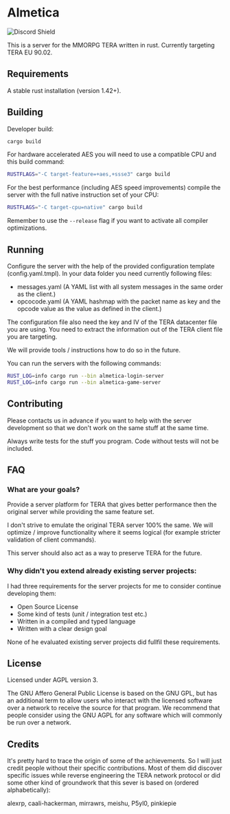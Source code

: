 # Almetica

![Discord Shield](https://discordapp.com/api/guilds/694792322952462387/widget.png?style=shield)

This is a server for the MMORPG TERA written in rust. Currently targeting 
TERA EU 90.02.

## Requirements

A stable rust installation (version 1.42+).

## Building

Developer build:

```bash
cargo build
```

For hardware accelerated AES you will need to use a compatible CPU and this build command:

```bash
RUSTFLAGS="-C target-feature=+aes,+ssse3" cargo build
```

For the best performance (including AES speed improvements) compile the server with the full native instruction set
of your CPU:

```bash
RUSTFLAGS="-C target-cpu=native" cargo build
```

Remember to use the ```--release``` flag if you want to activate all compiler optimizations.

## Running

Configure the server with the help of the provided configuration template
(config.yaml.tmpl). In your data folder you need currently following files:
 * messages.yaml 
   (A YAML list with all system messages in the same order as the client.)
 * opcocode.yaml
   (A YAML hashmap with the packet name as key and the opcode value as the value
   as defined in the client.)

The configuration file also need the key and IV of the TERA datacenter file you
are using. You need to extract the information out of the TERA client file you
are targeting.

We will provide tools / instructions how to do so in the future.

You can run the servers with the following commands:

```bash
RUST_LOG=info cargo run --bin almetica-login-server
RUST_LOG=info cargo run --bin almetica-game-server
```

## Contributing

Please contacts us in advance if you want to help with the server development so
that we don't work on the same stuff at the same time.

Always write tests for the stuff you program. Code without tests will not be
included.

## FAQ

### What are your goals?

Provide a server platform for TERA that gives better performance then the original
server while providing the same feature set.

I don't strive to emulate the original TERA server 100% the same. We will
optimize / improve functionality where it seems logical (for example stricter
validation of client commands).

This server should also act as a way to preserve TERA for the future.

### Why didn't you extend already existing server projects:

I had three requirements for the server projects for me to consider continue
developing them:

 * Open Source License
 * Some kind of tests (unit / integration test etc.)
 * Written in a compiled and typed language
 * Written with a clear design goal

None of he evaluated existing server projects did fullfil these requirements.

## License

Licensed under AGPL version 3.

The GNU Affero General Public License is based on the GNU GPL, but has an
additional term to allow users who interact with the licensed software over a
network to receive the source for that program. We recommend that people
consider using the GNU AGPL for any software which will commonly be run over a
network.

## Credits

It's pretty hard to trace the origin of some of the achievements. So I will just
credit people without their specific contributions. Most of them did discover
specific issues while reverse engineering the TERA network protocol or did some
other kind of groundwork that this sever is based on (ordered alphabetically):

alexrp, caali-hackerman, mirrawrs, meishu, P5yl0, pinkiepie
